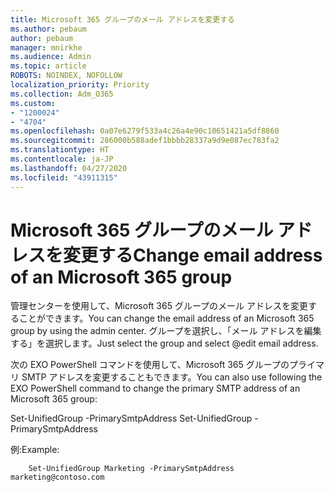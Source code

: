 ```yaml
---
title: Microsoft 365 グループのメール アドレスを変更する
ms.author: pebaum
author: pebaum
manager: mnirkhe
ms.audience: Admin
ms.topic: article
ROBOTS: NOINDEX, NOFOLLOW
localization_priority: Priority
ms.collection: Adm_O365
ms.custom:
- "1200024"
- "4704"
ms.openlocfilehash: 0a07e6279f533a4c26a4e90c10651421a5df8860
ms.sourcegitcommit: 286000b588adef1bbbb28337a9d9e087ec783fa2
ms.translationtype: HT
ms.contentlocale: ja-JP
ms.lasthandoff: 04/27/2020
ms.locfileid: "43911315"
---
```

# <a name="change-email-address-of-an-microsoft-365-group"></a><span data-ttu-id="eb16e-102">Microsoft 365 グループのメール アドレスを変更する</span><span class="sxs-lookup"><span data-stu-id="eb16e-102">Change email address of an Microsoft 365 group</span></span>

<span data-ttu-id="eb16e-103">管理センターを使用して、Microsoft 365 グループのメール アドレスを変更することができます。</span><span class="sxs-lookup"><span data-stu-id="eb16e-103">You can change the email address of an Microsoft 365 group by using the admin center.</span></span> <span data-ttu-id="eb16e-104">グループを選択し、「メール アドレスを編集する」を選択します。</span><span class="sxs-lookup"><span data-stu-id="eb16e-104">Just select the group and select @edit email address.</span></span>

<span data-ttu-id="eb16e-105">次の EXO PowerShell コマンドを使用して、Microsoft 365 グループのプライマリ SMTP アドレスを変更することもできます。</span><span class="sxs-lookup"><span data-stu-id="eb16e-105">You can also use following the EXO PowerShell command to change the primary SMTP address of an Microsoft 365 group:</span></span>

<span data-ttu-id="eb16e-106">Set-UnifiedGroup <Group Name> -PrimarySmtpAddress <new SMTP Address></span><span class="sxs-lookup"><span data-stu-id="eb16e-106">Set-UnifiedGroup <Group Name> -PrimarySmtpAddress <new SMTP Address></span></span>

<span data-ttu-id="eb16e-107">例:</span><span class="sxs-lookup"><span data-stu-id="eb16e-107">Example:</span></span>

```
    Set-UnifiedGroup Marketing -PrimarySmtpAddress marketing@contoso.com
```
